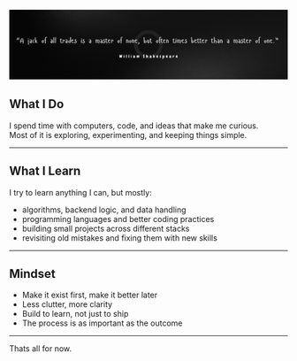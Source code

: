 ![Quote](./quote.png)

## What I Do
I spend time with computers, code, and ideas that make me curious.  
Most of it is exploring, experimenting, and keeping things simple.

---

## What I Learn
I try to learn anything I can, but mostly:
- algorithms, backend logic, and data handling  
- programming languages and better coding practices  
- building small projects across different stacks  
- revisiting old mistakes and fixing them with new skills  

---

## Mindset
- Make it exist first, make it better later  
- Less clutter, more clarity  
- Build to learn, not just to ship  
- The process is as important as the outcome  

---

Thats all for now.
